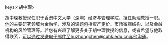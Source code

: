keys:<胡中琛>


胡中琛教授现任职于香港中文大学（深圳）经济与管理学院，担任助理教授一职。他的主要研究领域为金融学，涉及的课题包括资产定价、市场微观结构、以及金融机构的风险管理等。若您有兴趣了解更多关于胡中琛教授的信息，或者希望与他取得联系，可以通过发送电子邮件至huzhongchen@cuhk.edu.cn与他沟通。
